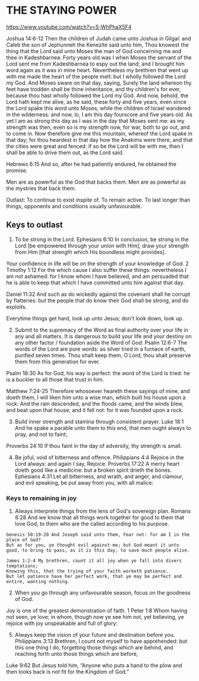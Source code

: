 # THE STAYING POWER
https://www.youtube.com/watch?v=S-WhPhaX5F4

Joshua 14:6-12 Then the children of Judah came unto Joshua in Gilgal: and Caleb the son of Jephunneh the Kenezite said unto him, Thou knowest the thing that the Lord said unto Moses the man of God concerning me and thee in Kadeshbarnea.
Forty years old was I when Moses the servant of the Lord sent me from Kadeshbarnea to espy out the land; and I brought him word again as it was in mine heart.
Nevertheless my brethren that went up with me made the heart of the people melt: but I wholly followed the Lord my God.
And Moses sware on that day, saying, Surely the land whereon thy feet have trodden shall be thine inheritance, and thy children's for ever, because thou hast wholly followed the Lord my God.
And now, behold, the Lord hath kept me alive, as he said, these forty and five years, even since the Lord spake this word unto Moses, while the children of Israel wandered in the wilderness: and now, lo, I am this day fourscore and five years old.
As yet I am as strong this day as I was in the day that Moses sent me: as my strength was then, even so is my strength now, for war, both to go out, and to come in.
Now therefore give me this mountain, whereof the Lord spake in that day; for thou heardest in that day how the Anakims were there, and that the cities were great and fenced: if so be the Lord will be with me, then I shall be able to drive them out, as the Lord said.

Hebrews 6:15 And so, after he had patiently endured, he obtained the promise.

Men are as powerful as the God that backs them.
Men are as powerful as the mystries that back them.

Outlast: To continue to exist inspite of.
         To remain active.
         To last longer than things, opponents and conditions usually unfavourable.

## Keys to outlast
1. To be strong in the Lord.
  Ephesians 6:10 In conclusion, be strong in the Lord [be empowered through your union with Him]; draw your strength from Him [that strength which His boundless might provides].

  Your confidence in life will be on the strength of your knowledge of God.
  2 Timothy 1:12 For the which cause I also suffer these things: nevertheless I am not ashamed: for I know whom I have believed, and am persuaded that he is able to keep that which I have committed unto him against that day.

  Daniel 11:32 And such as do wickedly against the covenant shall he corrupt by flatteries: but the people that do know their God shall be strong, and do exploits.

  Everytime things get hard, look up unto Jesus; don't look down, look up.

2. Submit to the supremacy of the Word as final authority over your life in any and all matters.
  It is dangerous to build your life and your destiny on any other factor / foundation aside the Word of God.
  Psalm 12:6-7 The words of the Lord are pure words: as silver tried in a furnace of earth, purified seven times.
  Thou shalt keep them, O Lord, thou shalt preserve them from this generation for ever.

  Psalm 18:30 As for God, his way is perfect: the word of the Lord is tried: he is a buckler to all those that trust in him.

  Matthew 7:24-25 Therefore whosoever heareth these sayings of mine, and doeth them, I will liken him unto a wise man, which built his house upon a rock:
  And the rain descended, and the floods came, and the winds blew, and beat upon that house; and it fell not: for it was founded upon a rock.

3. Build inner strength and stamina through consistent prayer.
  Luke 18:1 And he spake a parable unto them to this end, that men ought always to pray, and not to faint;

  Proverbs 24:10 If thou faint in the day of adversity, thy strength is small.

4. Be joful, void of bitterness and offence.
  Philippians 4:4 Rejoice in the Lord always: and again I say, Rejoice.
  Proverbs 17:22 A merry heart doeth good like a medicine: but a broken spirit drieth the bones.
  Ephesians 4:31 Let all bitterness, and wrath, and anger, and clamour, and evil speaking, be put away from you, with all malice:

  ### Keys to remaining in joy
  1. Always interprete things from the lens of God's sovereign plan.
    Romans 8:28 And we know that all things work together for good to them that love God, to them who are the called according to his purpose.

    Genesis 50:19-20 And Joseph said unto them, Fear not: for am I in the place of God?
    But as for you, ye thought evil against me; but God meant it unto good, to bring to pass, as it is this day, to save much people alive.

    James 1:2-4 My brethren, count it all joy when ye fall into divers temptations;
    Knowing this, that the trying of your faith worketh patience.
    But let patience have her perfect work, that ye may be perfect and entire, wanting nothing.

  2. When you go through any unfavourable season, focus on the goodness of God.

  Joy is one of the greatest demonstration of faith.
  1 Peter 1:8 Whom having not seen, ye love; in whom, though now ye see him not, yet believing, ye rejoice with joy unspeakable and full of glory:

5. Always keep the vision of your future and destination before you.
  Philippians 3:13 Brethren, I count not myself to have apprehended: but this one thing I do, forgetting those things which are behind, and reaching forth unto those things which are before,

  Luke 9:62 But Jesus told him, “Anyone who puts a hand to the plow and then looks back is not fit for the Kingdom of God.”
  

